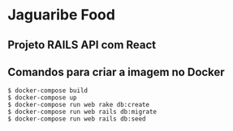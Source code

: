 # Jaguaribe Food

## Projeto RAILS API com React

## Comandos para criar a imagem no Docker
``` 
$ docker-compose build
$ docker-compose up
$ docker-compose run web rake db:create
$ docker-compose run web rails db:migrate
$ docker-compose run web rails db:seed
```
